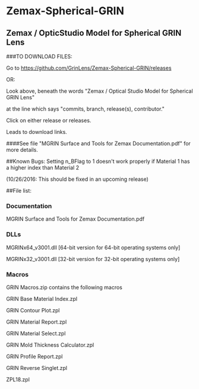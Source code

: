 # Zemax-Spherical-GRIN
## Zemax / OpticStudio Model for Spherical GRIN Lens

###TO DOWNLOAD FILES:

Go to https://github.com/GrinLens/Zemax-Spherical-GRIN/releases

OR:

Look above, beneath the words "Zemax / Optical Studio Model for Spherical GRIN Lens"

at the line which says "commits, branch, release(s), contributor."

Click on either release or releases.  

Leads to download links.

####See file "MGRIN Surface and Tools for Zemax Documentation.pdf" for more details.

##Known Bugs:
Setting n_BFlag to 1 doesn't work properly if Material 1 has a higher index than Material 2

(10/26/2016: This should be fixed in an upcoming release)

##File list:
### Documentation
MGRIN Surface and Tools for Zemax Documentation.pdf

### DLLs
MGRINx64_v3001.dll [64-bit version for 64-bit operating systems only]

MGRINx32_v3001.dll [32-bit version for 32-bit operating systems only]

### Macros
GRIN Macros.zip contains the following macros

GRIN Base Material Index.zpl

GRIN Contour Plot.zpl

GRIN Material Report.zpl

GRIN Material Select.zpl

GRIN Mold Thickness Calculator.zpl

GRIN Profile Report.zpl

GRIN Reverse Singlet.zpl

ZPL18.zpl
